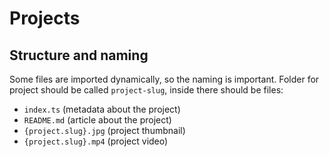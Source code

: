 # Projects

## Structure and naming

Some files are imported dynamically, so the naming is important. Folder for project should be called `project-slug`, inside there should be files:
- `index.ts` (metadata about the project)
- `README.md` (article about the project)
- `{project.slug}.jpg` (project thumbnail)
- `{project.slug}.mp4` (project video)